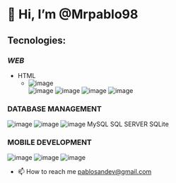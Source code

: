 # 👋 Hi, I’m @Mrpablo98
## Tecnologies: 
### *WEB*
      
   * HTML
     * ![image](https://github.com/Mrpablo98/Mrpablo98/assets/86930544/76615eed-6416-4154-8984-7301d34ca161)     
   ![image](https://github.com/Mrpablo98/Mrpablo98/assets/86930544/a021313d-a886-4ba5-aee0-4f4608d5d468)   ![image](https://github.com/Mrpablo98/Mrpablo98/assets/86930544/751ed163-c4de-400a-8df5-759c932d476b)   ![image](https://github.com/Mrpablo98/Mrpablo98/assets/86930544/b2006697-bac7-4d88-b9dd-4adccde5aa44)
 ![image](https://github.com/Mrpablo98/Mrpablo98/assets/86930544/4b424831-46dc-49e4-a719-0b85d67fa5fe)

### DATABASE MANAGEMENT

![image](https://github.com/Mrpablo98/Mrpablo98/assets/86930544/f4d8fc80-e226-4f55-9a85-3d5175083657)   ![image](https://github.com/Mrpablo98/Mrpablo98/assets/86930544/9ce2f595-c656-41ca-8eb2-775ad61a1753) ![image](https://github.com/Mrpablo98/Mrpablo98/assets/86930544/62cb75c7-4470-4ddf-a6d2-653ad7956907)
                      MySQL                                                                                                                    SQL SERVER                                                                                            SQLite
### MOBILE DEVELOPMENT

![image](https://github.com/Mrpablo98/Mrpablo98/assets/86930544/76edba2a-f4fe-4ae1-9ebf-1647f5c6782d) ![image](https://github.com/Mrpablo98/Mrpablo98/assets/86930544/c9dc368a-9443-456f-bfa6-e04d55018f6e) ![image](https://github.com/Mrpablo98/Mrpablo98/assets/86930544/ca71142e-59c4-403b-adbd-2f0b952e8b37)





- 📫 How to reach me pablosandev@gmail.com


